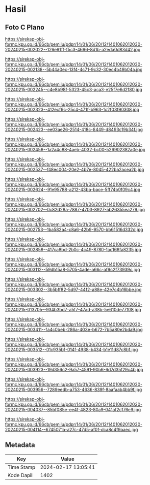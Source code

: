# Hasil

## Foto C Plano

https://sirekap-obj-formc.kpu.go.id/66cb/pemilu/pdpr/14/01/06/20/12/1401062012030-20240215-002022--126e91ff-f5c3-4696-8d1b-a2eda0d83d42.jpg

https://sirekap-obj-formc.kpu.go.id/66cb/pemilu/pdpr/14/01/06/20/12/1401062012030-20240215-002138--5b44a0ec-13f4-4c71-9c32-30ec4b49b04a.jpg

https://sirekap-obj-formc.kpu.go.id/66cb/pemilu/pdpr/14/01/06/20/12/1401062012030-20240215-002245--c4e8b98f-5323-45c3-aca3-e25f7e6d2180.jpg

https://sirekap-obj-formc.kpu.go.id/66cb/pemilu/pdpr/14/01/06/20/12/1401062012030-20240215-002323--412ecf9c-25c4-471f-b963-1c2f03f90308.jpg

https://sirekap-obj-formc.kpu.go.id/66cb/pemilu/pdpr/14/01/06/20/12/1401062012030-20240215-002423--ee03ae26-2514-418c-8449-d8493c19b34f.jpg

https://sirekap-obj-formc.kpu.go.id/66cb/pemilu/pdpr/14/01/06/20/12/1401062012030-20240215-002458--1a2a4c88-4aeb-4032-bc00-526902382a0e.jpg

https://sirekap-obj-formc.kpu.go.id/66cb/pemilu/pdpr/14/01/06/20/12/1401062012030-20240215-002537--f48ec004-20e2-4b7e-8045-422ba2acea2b.jpg

https://sirekap-obj-formc.kpu.go.id/66cb/pemilu/pdpr/14/01/06/20/12/1401062012030-20240215-002624--91e95788-a212-43ba-bace-5ff74b0f09c4.jpg

https://sirekap-obj-formc.kpu.go.id/66cb/pemilu/pdpr/14/01/06/20/12/1401062012030-20240215-002702--0c82d28a-7887-4703-8927-5b26355ea279.jpg

https://sirekap-obj-formc.kpu.go.id/66cb/pemilu/pdpr/14/01/06/20/12/1401062012030-20240215-002753--1ba582a4-c8a6-42b9-9570-bb61516d332d.jpg

https://sirekap-obj-formc.kpu.go.id/66cb/pemilu/pdpr/14/01/06/20/12/1401062012030-20240215-002858--417ca8bd-2b0c-4c49-8780-1ac168fa8235.jpg

https://sirekap-obj-formc.kpu.go.id/66cb/pemilu/pdpr/14/01/06/20/12/1401062012030-20240215-003112--59db15a8-5705-4ade-a66c-af9c2f73939c.jpg

https://sirekap-obj-formc.kpu.go.id/66cb/pemilu/pdpr/14/01/06/20/12/1401062012030-20240215-003302--3b5bff82-5d97-44f2-a88e-42e7c4b16bbe.jpg

https://sirekap-obj-formc.kpu.go.id/66cb/pemilu/pdpr/14/01/06/20/12/1401062012030-20240215-013705--934b3bd7-a5f7-47ad-a38b-5e610de77108.jpg

https://sirekap-obj-formc.kpu.go.id/66cb/pemilu/pdpr/14/01/06/20/12/1401062012030-20240215-003411--1a4c0beb-286a-403e-b672-7b5a80e2bda9.jpg

https://sirekap-obj-formc.kpu.go.id/66cb/pemilu/pdpr/14/01/06/20/12/1401062012030-20240215-003512--01c935b1-014f-4938-b434-b1e11d87c8b1.jpg

https://sirekap-obj-formc.kpu.go.id/66cb/pemilu/pdpr/14/01/06/20/12/1401062012030-20240215-003923--19d356c2-9a57-4591-90b6-6d7d35f29c4b.jpg

https://sirekap-obj-formc.kpu.go.id/66cb/pemilu/pdpr/14/01/06/20/12/1401062012030-20240215-003956--7289eedb-a753-4636-839f-8aafaab4bb9f.jpg

https://sirekap-obj-formc.kpu.go.id/66cb/pemilu/pdpr/14/01/06/20/12/1401062012030-20240215-004037--85bf085e-ee4f-4823-80a9-041af2c176e9.jpg

https://sirekap-obj-formc.kpu.go.id/66cb/pemilu/pdpr/14/01/06/20/12/1401062012030-20240215-004114--6745071a-a27c-47d5-af0f-dca8c4f9aaec.jpg


## Metadata

| Key        | Value               |
| ---------- | ------------------- |
| Time Stamp | 2024-02-17 13:05:41 |
| Kode Dapil | 1402                |



